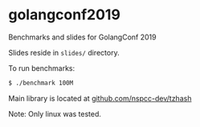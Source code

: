 # golangconf2019
Benchmarks and slides for GolangConf 2019

Slides reside in `slides/` directory.

To run benchmarks:
```bash
$ ./benchmark 100M
```

Main library is located at [github.com/nspcc-dev/tzhash](https://github.com/nspcc-dev/tzhash)

Note: Only linux was tested.
